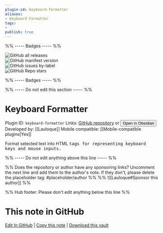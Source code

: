 ```yaml
---
plugin-id: keyboard-formatter
aliases:
- Keyboard Formatter
tags: 
- 
publish: true
---
```


%% ----- Badges ----- %%

![GitHub all releases](https://img.shields.io/github/downloads/Lauloque/Keyboard-Formatter/total?color=573E7A&logo=github&style=for-the-badge)   
![GitHub manifest version](https://img.shields.io/github/manifest-json/v/Lauloque/Keyboard-Formatter?color=573E7A&logo=github&style=for-the-badge)   
![GitHub issues by-label](https://img.shields.io/github/issues/Lauloque/Keyboard-Formatter/help%20wanted?color=573E7A&logo=github&style=for-the-badge)   
![GitHub Repo stars](https://img.shields.io/github/stars/Lauloque/Keyboard-Formatter?color=573E7A&logo=github&style=for-the-badge)

%% ----- Badges ----- %%

%% ----- Do not edit this section ----- %%

# Keyboard Formatter

Plugin ID: `keyboard-formatter`
Links: [GitHub repository](https://github.com/Lauloque/Keyboard-Formatter) or [<button id=HH>Open in Obsidian</button>](obsidian://show-plugin?id=keyboard-formatter)
Developed by: [[Lauloque]]
Mobile compatible: [[Mobile-compatible plugins|Yes]]

Format selected text into HTML <kbd> tags for representing keyboard keys and mouse inputs.

%% ----- Do not edit anything above this line ----- %% 

%% Does the repository or author have any sponsoring links? Uncomment the next line and add them to the author's note. If they don't, please delete the placeholder tag: #placeholder/author %%
%% ![[Lauloque#Sponsor this author]] %%

%% Hub footer: Please don't edit anything below this line %%

# This note in GitHub

<span class="git-footer">[Edit In GitHub](https://github.dev/obsidian-community/obsidian-hub/blob/main/02%20-%20Community%20Expansions/02.05%20All%20Community%20Expansions/Plugins/keyboard-formatter.md "git-hub-edit-note") | [Copy this note](https://raw.githubusercontent.com/obsidian-community/obsidian-hub/main/02%20-%20Community%20Expansions/02.05%20All%20Community%20Expansions/Plugins/keyboard-formatter.md "git-hub-copy-note") | [Download this vault](https://github.com/obsidian-community/obsidian-hub/archive/refs/heads/main.zip "git-hub-download-vault") </span>
